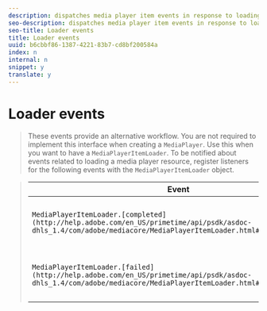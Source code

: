 ```yaml
---
description: dispatches media player item events in response to loading a media item.
seo-description: dispatches media player item events in response to loading a media item.
seo-title: Loader events
title: Loader events
uuid: b6cbbf86-1387-4221-83b7-cd8bf200584a
index: n
internal: n
snippet: y
translate: y
---
```


# Loader events


>These events provide an alternative workflow. You are not required to implement this interface when creating a `MediaPlayer`. Use this when you want to have a `MediaPlayerItemLoader`.
>To be notified about events related to loading a media player resource, register listeners for the following events with the `MediaPlayerItemLoader` object.

>| Event |Meaning |
>|---|---|
>| `MediaPlayerItemLoader.[completed](http://help.adobe.com/en_US/primetime/api/psdk/asdoc-dhls_1.4/com/adobe/mediacore/MediaPlayerItemLoader.html#event:completed)` |Media resource loading completed successfully. |
>| `MediaPlayerItemLoader.[failed](http://help.adobe.com/en_US/primetime/api/psdk/asdoc-dhls_1.4/com/adobe/mediacore/MediaPlayerItemLoader.html#event:failed)` |A problem occurred with media resource loading. |

